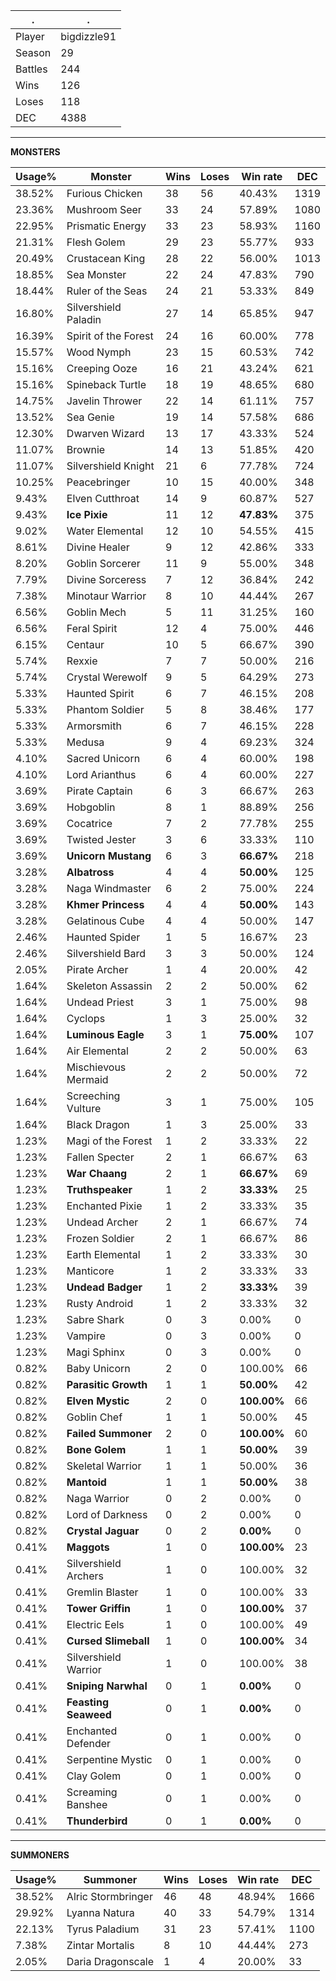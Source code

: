 .|.
|-|-
Player|bigdizzle91
Season|29
Battles|244
Wins|126
Loses|118
DEC|4388

---
**MONSTERS**

Usage%|Monster|Wins|Loses|Win rate|DEC|
-|-|-|-|-|-|
38.52%|Furious Chicken|38|56|40.43%|1319|
23.36%|Mushroom Seer|33|24|57.89%|1080|
22.95%|Prismatic Energy|33|23|58.93%|1160|
21.31%|Flesh Golem|29|23|55.77%|933|
20.49%|Crustacean King|28|22|56.00%|1013|
18.85%|Sea Monster|22|24|47.83%|790|
18.44%|Ruler of the Seas|24|21|53.33%|849|
16.80%|Silvershield Paladin|27|14|65.85%|947|
16.39%|Spirit of the Forest|24|16|60.00%|778|
15.57%|Wood Nymph|23|15|60.53%|742|
15.16%|Creeping Ooze|16|21|43.24%|621|
15.16%|Spineback Turtle|18|19|48.65%|680|
14.75%|Javelin Thrower|22|14|61.11%|757|
13.52%|Sea Genie|19|14|57.58%|686|
12.30%|Dwarven Wizard|13|17|43.33%|524|
11.07%|Brownie|14|13|51.85%|420|
11.07%|Silvershield Knight|21|6|77.78%|724|
10.25%|Peacebringer|10|15|40.00%|348|
9.43%|Elven Cutthroat|14|9|60.87%|527|
9.43%|**Ice Pixie**|11|12|**47.83%**|375|
9.02%|Water Elemental|12|10|54.55%|415|
8.61%|Divine Healer|9|12|42.86%|333|
8.20%|Goblin Sorcerer|11|9|55.00%|348|
7.79%|Divine Sorceress|7|12|36.84%|242|
7.38%|Minotaur Warrior|8|10|44.44%|267|
6.56%|Goblin Mech|5|11|31.25%|160|
6.56%|Feral Spirit|12|4|75.00%|446|
6.15%|Centaur|10|5|66.67%|390|
5.74%|Rexxie|7|7|50.00%|216|
5.74%|Crystal Werewolf|9|5|64.29%|273|
5.33%|Haunted Spirit|6|7|46.15%|208|
5.33%|Phantom Soldier|5|8|38.46%|177|
5.33%|Armorsmith|6|7|46.15%|228|
5.33%|Medusa|9|4|69.23%|324|
4.10%|Sacred Unicorn|6|4|60.00%|198|
4.10%|Lord Arianthus|6|4|60.00%|227|
3.69%|Pirate Captain|6|3|66.67%|263|
3.69%|Hobgoblin|8|1|88.89%|256|
3.69%|Cocatrice|7|2|77.78%|255|
3.69%|Twisted Jester|3|6|33.33%|110|
3.69%|**Unicorn Mustang**|6|3|**66.67%**|218|
3.28%|**Albatross**|4|4|**50.00%**|125|
3.28%|Naga Windmaster|6|2|75.00%|224|
3.28%|**Khmer Princess**|4|4|**50.00%**|143|
3.28%|Gelatinous Cube|4|4|50.00%|147|
2.46%|Haunted Spider|1|5|16.67%|23|
2.46%|Silvershield Bard|3|3|50.00%|124|
2.05%|Pirate Archer|1|4|20.00%|42|
1.64%|Skeleton Assassin|2|2|50.00%|62|
1.64%|Undead Priest|3|1|75.00%|98|
1.64%|Cyclops|1|3|25.00%|32|
1.64%|**Luminous Eagle**|3|1|**75.00%**|107|
1.64%|Air Elemental|2|2|50.00%|63|
1.64%|Mischievous Mermaid|2|2|50.00%|72|
1.64%|Screeching Vulture|3|1|75.00%|105|
1.64%|Black Dragon|1|3|25.00%|33|
1.23%|Magi of the Forest|1|2|33.33%|22|
1.23%|Fallen Specter|2|1|66.67%|63|
1.23%|**War Chaang**|2|1|**66.67%**|69|
1.23%|**Truthspeaker**|1|2|**33.33%**|25|
1.23%|Enchanted Pixie|1|2|33.33%|35|
1.23%|Undead Archer|2|1|66.67%|74|
1.23%|Frozen Soldier|2|1|66.67%|86|
1.23%|Earth Elemental|1|2|33.33%|30|
1.23%|Manticore|1|2|33.33%|33|
1.23%|**Undead Badger**|1|2|**33.33%**|39|
1.23%|Rusty Android|1|2|33.33%|32|
1.23%|Sabre Shark|0|3|0.00%|0|
1.23%|Vampire|0|3|0.00%|0|
1.23%|Magi Sphinx|0|3|0.00%|0|
0.82%|Baby Unicorn|2|0|100.00%|66|
0.82%|**Parasitic Growth**|1|1|**50.00%**|42|
0.82%|**Elven Mystic**|2|0|**100.00%**|66|
0.82%|Goblin Chef|1|1|50.00%|45|
0.82%|**Failed Summoner**|2|0|**100.00%**|60|
0.82%|**Bone Golem**|1|1|**50.00%**|39|
0.82%|Skeletal Warrior|1|1|50.00%|36|
0.82%|**Mantoid**|1|1|**50.00%**|38|
0.82%|Naga Warrior|0|2|0.00%|0|
0.82%|Lord of Darkness|0|2|0.00%|0|
0.82%|**Crystal Jaguar**|0|2|**0.00%**|0|
0.41%|**Maggots**|1|0|**100.00%**|23|
0.41%|Silvershield Archers|1|0|100.00%|32|
0.41%|Gremlin Blaster|1|0|100.00%|33|
0.41%|**Tower Griffin**|1|0|**100.00%**|37|
0.41%|Electric Eels|1|0|100.00%|49|
0.41%|**Cursed Slimeball**|1|0|**100.00%**|34|
0.41%|Silvershield Warrior|1|0|100.00%|38|
0.41%|**Sniping Narwhal**|0|1|**0.00%**|0|
0.41%|**Feasting Seaweed**|0|1|**0.00%**|0|
0.41%|Enchanted Defender|0|1|0.00%|0|
0.41%|Serpentine Mystic|0|1|0.00%|0|
0.41%|Clay Golem|0|1|0.00%|0|
0.41%|Screaming Banshee|0|1|0.00%|0|
0.41%|**Thunderbird**|0|1|**0.00%**|0|

---
**SUMMONERS**

Usage%|Summoner|Wins|Loses|Win rate|DEC|
-|-|-|-|-|-|
38.52%|Alric Stormbringer|46|48|48.94%|1666|
29.92%|Lyanna Natura|40|33|54.79%|1314|
22.13%|Tyrus Paladium|31|23|57.41%|1100|
7.38%|Zintar Mortalis|8|10|44.44%|273|
2.05%|Daria Dragonscale|1|4|20.00%|33|
